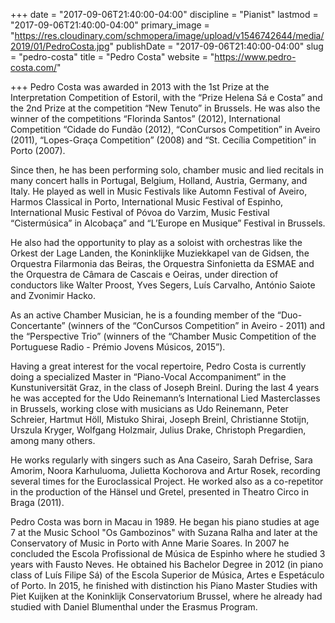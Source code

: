 +++
date = "2017-09-06T21:40:00-04:00"
discipline = "Pianist"
lastmod = "2017-09-06T21:40:00-04:00"
primary_image = "https://res.cloudinary.com/schmopera/image/upload/v1546742644/media/2019/01/PedroCosta.jpg"
publishDate = "2017-09-06T21:40:00-04:00"
slug = "pedro-costa"
title = "Pedro Costa"
website = "https://www.pedro-costa.com/"

+++
Pedro Costa was awarded in 2013 with the 1st Prize at the Interpretation Competition of Estoril, with the “Prize Helena Sá e Costa” and the 2nd Prize at the competition “New Tenuto” in Brussels. He was also the winner of the competitions “Florinda Santos” (2012), International Competition “Cidade do Fundão (2012), “ConCursos Competition” in Aveiro (2011), “Lopes-Graça Competition” (2008) and “St. Cecília Competition” in Porto (2007). 

Since then, he has been performing solo, chamber music and lied recitals in many concert halls in Portugal, Belgium, Holland, Austria, Germany, and Italy. He played as well in Music Festivals like Automn Festival of Aveiro, Harmos Classical in Porto, International Music Festival of Espinho, International Music Festival of Póvoa do Varzim, Music Festival “Cistermúsica” in Alcobaça” and “L’Europe en Musique” Festival in Brussels.

 He also had the opportunity to play as a soloist with orchestras like the Orkest der Lage Landen, the Koninklijke Muziekkapel van de Gidsen, the Orquestra Filarmonia das Beiras, the Orquestra Sinfonietta da ESMAE and the Orquestra de Câmara de Cascais e Oeiras, under direction of conductors like Walter Proost, Yves Segers, Luís Carvalho, António Saiote and Zvonimir Hacko.

 As an active Chamber Musician, he is a founding member of the “Duo-Concertante” (winners of the “ConCursos Competition” in Aveiro - 2011) and the “Perspective Trio” (winners of the “Chamber Music Competition of the Portuguese Radio - Prémio Jovens Músicos, 2015”). 

Having a great interest for the vocal repertoire, Pedro Costa is currently doing a specialized Master in “Piano-Vocal Accompaniment” in the Kunstuniversität Graz, in the class of Joseph Breinl. During the last 4 years he was accepted for the Udo Reinemann’s International Lied Masterclasses  in Brussels, working close with musicians as Udo Reinemann, Peter Schreier, Hartmut Höll, Mistuko Shirai, Joseph Breinl, Christianne Stotijn, Urszula Kryger, Wolfgang Holzmair, Julius Drake, Christoph Pregardien, among many others.
 
He works regularly with singers such as Ana Caseiro, Sarah Defrise, Sara Amorim, Noora Karhuluoma, Julietta Kochorova and Artur Rosek, recording several times for the Euroclassical Project. He worked also as a co-repetitor in the production of the Hänsel und Gretel, presented in Theatro Circo in Braga (2011). 
 
Pedro Costa was born in Macau in 1989. He began his piano studies at age 7 at the Music School "Os Gambozinos" with Suzana Ralha and later at the Conservatory of Music in Porto with Anne Marie Soares. In 2007 he concluded the Escola Profissional de Música de Espinho where he studied 3 years with Fausto Neves. He obtained his Bachelor Degree in 2012 (in piano class of Luís Filipe Sá) of the Escola Superior de Música, Artes e Espetáculo of Porto. In 2015, he finished with distinction his Piano Master Studies with Piet Kuijken at the Koninklijk Conservatorium Brussel, where he already had studied with Daniel Blumenthal under the Erasmus Program.